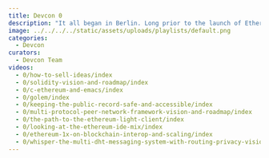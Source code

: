 ```yaml
---
title: Devcon 0
description: "It all began in Berlin. Long prior to the launch of Ethereum, the earliest builders and co-founders gathered in Kreuzberg in late November of 2014 to outline their work and designs for the future of Ethereum at a meetup called 'ÐΞVcon-0'."
image: ../../../../static/assets/uploads/playlists/default.png
categories:
  - Devcon
curators:
  - Devcon Team
videos:
  - 0/how-to-sell-ideas/index
  - 0/solidity-vision-and-roadmap/index
  - 0/c-ethereum-and-emacs/index
  - 0/golem/index
  - 0/keeping-the-public-record-safe-and-accessible/index
  - 0/multi-protocol-peer-network-framework-vision-and-roadmap/index
  - 0/the-path-to-the-ethereum-light-client/index
  - 0/looking-at-the-ethereum-ide-mix/index
  - 0/ethereum-1x-on-blockchain-interop-and-scaling/index
  - 0/whisper-the-multi-dht-messaging-system-with-routing-privacy-vision-and-roadmap/index
---
```

